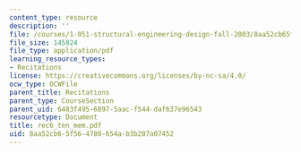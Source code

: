 ```yaml
---
content_type: resource
description: ''
file: /courses/1-051-structural-engineering-design-fall-2003/8aa52cb65f564780654ab3b207a07452_rec6_ten_mem.pdf
file_size: 145824
file_type: application/pdf
learning_resource_types:
- Recitations
license: https://creativecommons.org/licenses/by-nc-sa/4.0/
ocw_type: OCWFile
parent_title: Recitations
parent_type: CourseSection
parent_uid: 6483f495-6897-5aac-f544-daf637e96543
resourcetype: Document
title: rec6_ten_mem.pdf
uid: 8aa52cb6-5f56-4780-654a-b3b207a07452
---
```

